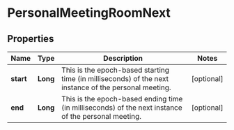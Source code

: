 
# PersonalMeetingRoomNext

## Properties
Name | Type | Description | Notes
------------ | ------------- | ------------- | -------------
**start** | **Long** | This is the epoch-based starting time (in milliseconds) of the next instance of the personal meeting. |  [optional]
**end** | **Long** | This is the epoch-based ending time (in milliseconds) of the next instance of the personal meeting. |  [optional]



